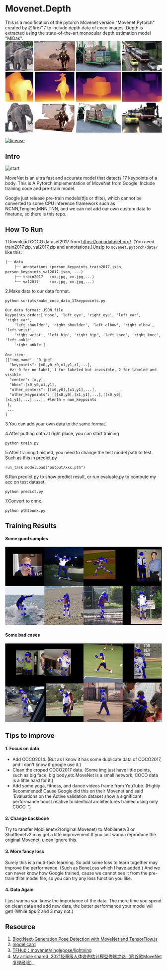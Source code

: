 # Movenet.Depth
This is a modification of the pytorch Movenet version "Movenet.Pytorch" created by @fire717 to include depth data of coco images. Depth is extracted using the state-of-the-art monocular depth estimation model "MiDas".
![midas](/data/imgs/midas.png)

[![license](https://img.shields.io/github/license/mashape/apistatus.svg?maxAge=2592000)](https://github.com/fire717/Fire/blob/main/LICENSE)

## Intro
![start](/data/imgs/three_pane_aligned.gif)

MoveNet is an ultra fast and accurate model that detects 17 keypoints of a body.
This is A Pytorch implementation of MoveNet from Google. Include training code and pre-train model.

Google just release pre-train models(tfjs or tflite), which cannot be converted to some CPU inference framework such as NCNN,Tengine,MNN,TNN, and we can not add our own custom data to finetune, so there is this repo.


## How To Run

1.Download COCO dataset2017 from https://cocodataset.org/. (You need train2017.zip, val2017.zip and annotations.)Unzip to `movenet.pytorch/data/` like this:

```
├── data
    ├── annotations (person_keypoints_train2017.json, person_keypoints_val2017.json, ...)
    ├── train2017   (xx.jpg, xx.jpg,...)
    └── val2017     (xx.jpg, xx.jpg,...)

```


2.Make data to our data format.
```
python scripts/make_coco_data_17keypooints.py
```
```
Our data format: JSON file
Keypoints order:['nose', 'left_eye', 'right_eye', 'left_ear', 'right_ear', 
    'left_shoulder', 'right_shoulder', 'left_elbow', 'right_elbow', 'left_wrist', 
    'right_wrist', 'left_hip', 'right_hip', 'left_knee', 'right_knee', 'left_ankle', 
    'right_ankle']

One item:
[{"img_name": "0.jpg",
  "keypoints": [x0,y0,z0,x1,y1,z1,...],
  #z: 0 for no label, 1 for labeled but invisible, 2 for labeled and visible
  "center": [x,y],
  "bbox":[x0,y0,x1,y1],
  "other_centers": [[x0,y0],[x1,y1],...],
  "other_keypoints": [[[x0,y0],[x1,y1],...],[[x0,y0],[x1,y1],...],...], #lenth = num_keypoints
 },
 ...
]
```

3.You can add your own data to the same format.

4.After putting data at right place, you can start training
```
python train.py
```

5.After training finished, you need to change the test model path to test. Such as this in predict.py
```
run_task.modelLoad("output/xxx.pth")
```


6.Run predict.py to show predict result, or run evaluate.py to compute my acc on test dataset.
```
python predict.py
```
7.Convert to onnx.
```
python pth2onnx.py
```

## Training Results

#### Some good samples
![good](/data/imgs/good.png)

#### Some bad cases
![bad](/data/imgs/bad.png)


## Tips to improve
#### 1. Focus on data
* Add COCO2014. (But as I know it has some duplicate data of COCO2017, and I don't know if google use it.)
* Clean the croped COCO2017 data. (Some img just have little points, such as big face, big body,etc.MoveNet is a small network, COCO data is a little hard for it.)
* Add some yoga, fitness, and dance videos frame from YouTube. (Highly Recommened! Cause Google did this on their Movenet and said 'Evaluations on the Active validation dataset show a significant performance boost relative to identical architectures trained using only COCO. ')

#### 2. Change backbone
Try to ransfer Mobilenetv2(original Movenet) to Mobilenetv3 or Shufflenetv2 may get a litte improvement.If you just wanna reproduce the original Movenet, u can ignore this.

#### 3. More fancy loss
Surely this is a muti-task learning. So add some loss to learn together may improve the performence. (Such as BoneLoss which I have added.) And we can never know how Google trained, cause we cannot see it from the pre-train tflite model file, so you can try any loss function you like.


#### 4. Data Again
I just wanna you know the importance of the data. The more time you spend on clean data and add new data, the better performance your model will get! (While tips 2 and 3 may not.)

## Resource
1. [Blog:Next-Generation Pose Detection with MoveNet and TensorFlow.js](https://blog.tensorflow.org/2021/05/next-generation-pose-detection-with-movenet-and-tensorflowjs.html
)
2. [model card](https://storage.googleapis.com/movenet/MoveNet.SinglePose%20Model%20Card.pdf)
3. [TFHub：movenet/singlepose/lightning
](https://tfhub.dev/google/movenet/singlepose/lightning/4
)
4. [My article shared: 2021轻量级人体姿态估计模型修炼之路（附谷歌MoveNet复现经验）](https://zhuanlan.zhihu.com/p/413313925)
